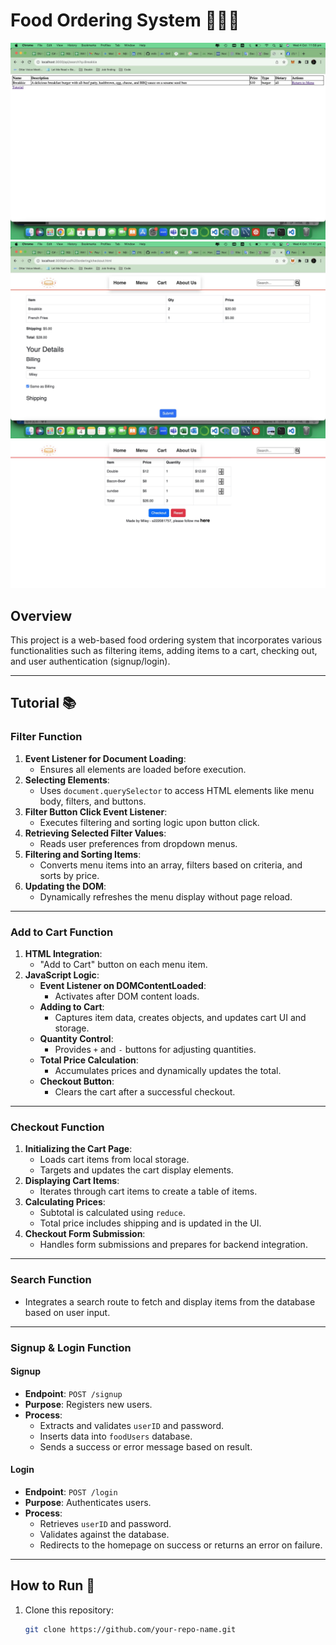 # Food Ordering System 🍔🍕🥗

![Order Function](https://github.com/milieureka/food-ordering/blob/main/access/003-image.jpg)
![Add to Cart Function](https://github.com/milieureka/food-ordering/blob/main/access/004-image.jpg)
![Checkout Process](https://github.com/milieureka/food-ordering/blob/main/access/005-image.jpg)

## Overview
This project is a web-based food ordering system that incorporates various functionalities such as filtering items, adding items to a cart, checking out, and user authentication (signup/login). 

---

## Tutorial 📚

### Filter Function
1. **Event Listener for Document Loading**:
   - Ensures all elements are loaded before execution.
2. **Selecting Elements**:
   - Uses `document.querySelector` to access HTML elements like menu body, filters, and buttons.
3. **Filter Button Click Event Listener**:
   - Executes filtering and sorting logic upon button click.
4. **Retrieving Selected Filter Values**:
   - Reads user preferences from dropdown menus.
5. **Filtering and Sorting Items**:
   - Converts menu items into an array, filters based on criteria, and sorts by price.
6. **Updating the DOM**:
   - Dynamically refreshes the menu display without page reload.

---

### Add to Cart Function
1. **HTML Integration**:
   - "Add to Cart" button on each menu item.
2. **JavaScript Logic**:
   - **Event Listener on DOMContentLoaded**:
     - Activates after DOM content loads.
   - **Adding to Cart**:
     - Captures item data, creates objects, and updates cart UI and storage.
   - **Quantity Control**:
     - Provides `+` and `-` buttons for adjusting quantities.
   - **Total Price Calculation**:
     - Accumulates prices and dynamically updates the total.
   - **Checkout Button**:
     - Clears the cart after a successful checkout.

---

### Checkout Function
1. **Initializing the Cart Page**:
   - Loads cart items from local storage.
   - Targets and updates the cart display elements.
2. **Displaying Cart Items**:
   - Iterates through cart items to create a table of items.
3. **Calculating Prices**:
   - Subtotal is calculated using `reduce`.
   - Total price includes shipping and is updated in the UI.
4. **Checkout Form Submission**:
   - Handles form submissions and prepares for backend integration.

---

### Search Function
- Integrates a search route to fetch and display items from the database based on user input.

---

### Signup & Login Function
#### Signup
- **Endpoint**: `POST /signup`
- **Purpose**: Registers new users.
- **Process**:
  - Extracts and validates `userID` and password.
  - Inserts data into `foodUsers` database.
  - Sends a success or error message based on result.

#### Login
- **Endpoint**: `POST /login`
- **Purpose**: Authenticates users.
- **Process**:
  - Retrieves `userID` and password.
  - Validates against the database.
  - Redirects to the homepage on success or returns an error on failure.

---

## How to Run 🚀
1. Clone this repository:
   ```bash
   git clone https://github.com/your-repo-name.git
